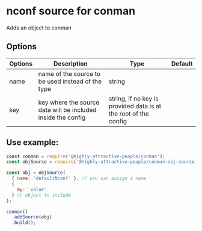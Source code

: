 # nconf source for conman

Adds an object to conman

## Options

| Options | Description                                                  | Type                                                            | Default |
| ------- | ------------------------------------------------------------ | --------------------------------------------------------------- | ------- |
| name    | name of the source to be used instead of the type            | string                                                          |         |
| key     | key where the source data will be included inside the config | string, if no key is provided data is at the root of the config |         |

## Use example:

```js
const conman = require('@highly-attractive-people/conman');
const objSource = require('@highly-attractive-people/conman-obj-source');

const obj = objSource(
  { name: 'defaultNconf' }, // you can assign a name
  {
    my: 'value'
  } // object to include
);

conman()
  .addSource(obj)
  .build();
```
